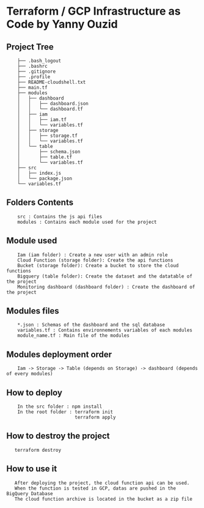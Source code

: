 # Terraform / GCP Infrastructure as Code by Yanny Ouzid

## Project Tree
```
    ├── .bash_logout
    ├── .bashrc
    ├── .gitignore
    ├── .profile
    ├── README-cloudshell.txt
    ├── main.tf
    ├── modules
    │   ├── dashboard
    │   │   ├── dashboard.json
    │   │   └── dashboard.tf
    │   ├── iam
    │   │   ├── iam.tf
    │   │   └── variables.tf
    │   ├── storage
    │   │   ├── storage.tf
    │   │   └── variables.tf
    │   └── table
    │       ├── schema.json
    │       ├── table.tf
    │       └── variables.tf
    ├── src
    │   ├── index.js
    │   └── package.json
    └── variables.tf
```

## Folders Contents
```
    src : Contains the js api files
    modules : Contains each module used for the project
```
## Module used
```
    Iam (iam folder) : Create a new user with an admin role
    Cloud Function (storage folder): Create the api functions
    Bucket (storage folder): Create a bucket to store the cloud functions
    Bigquery (table folder): Create the dataset and the datatable of the project
    Monitoring dashboard (dashboard folder) : Create the dashboard of the project
```
## Modules files
```
    *.json : Schemas of the dashboard and the sql database
    variables.tf : Contains environnements variables of each modules
    module_name.tf : Main file of the modules
```

## Modules deployment order
```
    Iam -> Storage -> Table (depends on Storage) -> dashboard (depends of every modules)
```

## How to deploy
```
    In the src folder : npm install
    In the root folder : terraform init
                         terraform apply
```

## How to destroy the project
```
   terraform destroy
```

## How to use it
```
   After deploying the project, the cloud function api can be used.
   When the function is tested in GCP, datas are pushed in the BigQuery Database
   The cloud function archive is located in the bucket as a zip file
```

    
```


